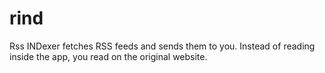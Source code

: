 # rind
Rss INDexer fetches RSS feeds and sends them to you. Instead of reading inside the app, you read on the original website.
